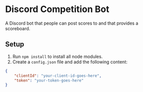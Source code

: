 # Discord Competition Bot
A Discord bot that people can post scores to and that provides a scoreboard.

## Setup
1. Run `npm install` to install all node modules.
2. Create a `config.json` file and add the following content:

```json
{
	"clientId": "your-client-id-goes-here",
	"token": "your-token-goes-here"
}
```
